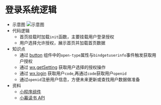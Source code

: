 # 登录系统逻辑
* 示意图
   ![示意图](http://www.youbaobao.xyz/mpvue-docs/assets/img/auth.ee6f8530.png)
* 代码逻辑
    * 首页挂载时加载`init`函数，主要挂载用户登录授权
    * 用户选择允许授权，展示首页并加载首页数据
* 知识点
    - 通过 [button](https://developers.weixin.qq.com/miniprogram/dev/component/button.html) 组件中的`open-type`属性与`bindgetuserinfo`事件触发获取用户授权
    - 通过 [wx.getSetting](https://developers.weixin.qq.com/miniprogram/dev/api/open-api/setting/wx.getSetting.html) 获取用户选择的授权操作
    - 通过 [wx.login](https://developers.weixin.qq.com/miniprogram/dev/api/open-api/login/wx.login.html) 获取用户`code`,再通过`code`获取用户`openid`
    - 通过`openid`注册用户信息，方便未来更新或查找用户数据做准备
* 资料
    - [小程序组件](https://developers.weixin.qq.com/miniprogram/dev/component/)
    - [小幕读书 API](http://www.youbaobao.xyz/mpvue-docs/api/)
